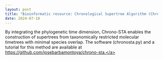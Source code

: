 ```yaml
---
layout: post
title: "Bioinformatic resource: Chronological Supertree Algorithm (Chrono-STA) builds a supertree by integrating chronological data from molecular timetrees"
date: 2024-07-18
---
```

By integrating the phylogenetic time dimension, Chrono-STA enables the construction of supertrees from taxonomically restricted molecular timetrees with minimal species overlap. The software (chronosta.py) and a tutorial for this method are available at <a href="https://github.com/josebarbamontoya/chrono-sta">https://github.com/josebarbamontoya/chrono-sta.</a>
